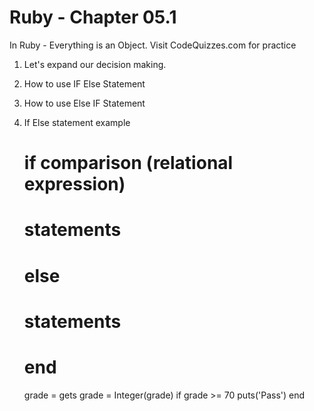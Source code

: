 # Ruby - Chapter 05.1

In Ruby - Everything is an Object.
Visit CodeQuizzes.com for practice

1. Let's expand our decision making.
2. How to use IF Else Statement
3. How to use Else IF Statement
4. If Else statement example


    # if comparison (relational expression)
    #   statements
    # else
    #   statements
    # end

    grade = gets
    grade = Integer(grade)
    if grade >= 70
        puts('Pass')
    end
